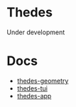# Thedes

Under development

# Docs

- [thedes-geometry](https://brunoczim.github.io/thedes/thedes_geometry/)
- [thedes-tui](https://brunoczim.github.io/thedes/thedes_tui/)
- [thedes-app](https://brunoczim.github.io/thedes/thedes_app/)
